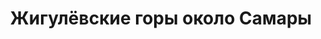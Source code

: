 ---
title: 'Жигулёвские горы около Самары'
location: ''

tags: [all]
category: paddling-2700km-along-the-volga-2010
---